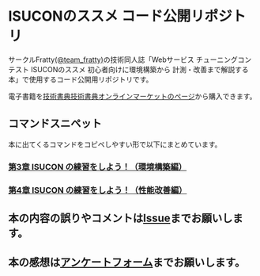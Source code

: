 # ISUCONのススメ コード公開リポジトリ
サークルFratty[(@team_fratty)](https://twitter.com/team_fratty)の技術同人誌「Webサービス チューニングコンテスト ISUCONのススメ 初心者向けに環境構築から 計測・改善まで解説する本」で使用するコード公開用リポジトリです。

電子書籍を[技術書典技術書典オンラインマーケットのページ](https://techbookfest.org/product/4915388672376832)から購入できます。

## コマンドスニペット
本に出てくるコマンドをコピペしやすい形で以下にまとめています。

### [第3章 ISUCON の練習をしよう！（環境構築編）](snippet/ch03.md)
### [第4章 ISUCON の練習をしよう！（性能改善編）](snippet/ch04.md)


## 本の内容の誤りやコメントは[Issue](https://github.com/team-fratty/tbf9code/issues/new)までお願いします。

## 本の感想は[アンケートフォーム](https://forms.gle/evErumGKBPowvBFE7)までお願いします。
